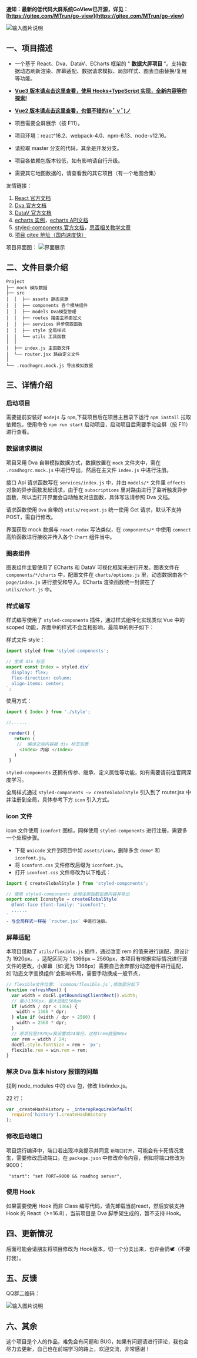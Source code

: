 **通知：最新的低代码大屏系统GoView已开源，详见：[https://gitee.com/MTrun/go-view](https://gitee.com/MTrun/go-view)**

![输入图片说明](https://gitee.com/MTrun/go-view/raw/master/public/logo-t-y.png)

## 一、项目描述

- 一个基于 React、Dva、DataV、ECharts 框架的 " **数据大屏项目** "。支持数据动态刷新渲染、屏幕适配、数据请求模拟、局部样式、图表自由替换/复用等功能。

- [**Vue3 版本请点击这里查看，使用 Hooks+TypeScript 实现，全新内容等你探索!**](https://gitee.com/MTrun/vue-big-screen-plugin)
- [**Vue2 版本请点击这里查看，也很不错的(o ﾟ v ﾟ)ノ**](https://gitee.com/MTrun/big-screen-vue-datav)
- 项目需要全屏展示（按 F11）。
- 项目环境：react^16.2、webpack-4.0、npm-6.13、node-v12.16。
- 请拉取 master 分支的代码，其余是开发分支。
- 项目各依赖包版本较低，如有影响请自行升级。
- 需要其它地图数据的，请查看我的其它项目（有一个地图合集）

友情链接：

1.  [React 官方文档](https://react.docschina.org/docs/introducing-jsx.html)
2.  [Dva 官方文档](https://dvajs.com/guide/)
3.  [DataV 官方文档](http://datav-react.jiaminghi.com/guide/)
4.  [echarts 实例](https://echarts.apache.org/examples/zh/index.html)，[echarts API文档](https://echarts.apache.org/zh/api.html#echarts)
5.  [styled-components 官方文档](https://styled-components.com/)，[思否相关教学文章](https://segmentfault.com/a/1190000014682665)
6.  [项目 gitee 地址（国内速度快）](https://gitee.com/MTrun/react-big-screen)

项目界面图：
![界面展示](https://images.gitee.com/uploads/images/2020/0927/205317_db15e619_4964818.gif '界面展示.gif')

## 二、文件目录介绍

```shell
Project
├── mock 模拟数据
├── src
│  │  ├── assets 静态资源
│  │  ├── components 各个模块组件
│  │  ├── models Dva模型管理
│  │  ├── routes 路由主界面定义
│  │  ├── services 异步获取函数
│  │  ├── style 全局样式
│  │  └── utils 工具函数
│  │
│  ├── index.js 主函数文件
│  └── router.jsx 路由定义文件
│
└── .roadhogrc.mock.js 导出模拟数据
```

## 三、详情介绍

### 启动项目

需要提前安装好 `nodejs` 与 `npm`,下载项目后在项目主目录下运行 `npm install` 拉取依赖包，使用命令 `npm run start` 启动项目，启动项目后需要手动全屏（按 F11）进行查看。

### 数据请求模拟

项目采用 Dva 自带模拟数据方式，数据放置在 `mock` 文件夹中，需在 `.roadhogrc.mock.js` 中进行导出，然后在主文件 `index.js` 中进行注册。

接口 Api 请求函数写在 `services/index.js` 中，并由 `models/*` 文件里 `effects` 对象的异步函数发起请求，由于在 `subscriptions` 里对路由进行了监听触发异步函数，所以当打开界面会自动触发对应函数，具体写法请参照 Dva 文档。

请求函数使用 `Dva` 自带的 `utils/request.js` 统一使用 Get 请求，默认不支持 POST，需自行修改。

界面获取 mock 数据与 `react-redux` 写法类似，在 `components/*` 中使用 `connect` 高阶函数进行接收并传入各个 `Chart` 组件当中。

### 图表组件

图表组件主要使用了 ECharts 和 DataV 可视化框架来进行开发。图表文件在 `components/*/charts` 中，配置文件在 `charts/options.js` 里，动态数据由各个 `page/index.js` 进行接受和导入。ECharts 渲染函数统一封装在了 `utils/chart.js` 中。

### 样式编写

样式编写使用了 `styled-components` 插件，通过样式组件化实现类似 Vue 中的 scoped 功能，界面中的样式不会互相影响，最简单的例子如下：

样式文件 style：

```js
import styled from 'styled-components';

// 生成 div 标签
export const Index = styled.div`
  display: flex;
  flex-direction: column;
  align-items: center;
`;
```

使用方式：

```js
import { Index } from './style';

//......

 render() {
   return (
    //  编译之后内容被 div 标签包裹
     <Index> 内容 </Index>
   )
 }
```
`styled-components` 还拥有传参、继承、定义属性等功能，如有需要请前往官网深度学习。

全局样式通过 `styled-components —> createGlobalStyle` 引入到了 router.jsx 中并注册到全局，具体参考下方 `icon` 引入方式。

### icon 文件

icon 文件使用 `iconfont` 图标，同样使用 `styled-components` 进行注册，需要多一个处理步骤。

- 下载 `unicode` 文件到项目中如 `assets/icon`，删除多余 `demo*` 和 `iconfont.js`。
- 将 `iconfont.css` 文件修改后缀为 `iconfont.js`。
- 打开 `iconfont.css` 文件修改为以下格式：

```js
import { createGlobalStyle } from 'styled-components';

// 使用 styled-components 全局注册函数包裹内容并导出
export const Iconstyle = createGlobalStyle`
  @font-face {font-family: "iconfont";
  ......
`
- 与全局样式一样在 `router.jsx` 中进行注册。
```

### 屏幕适配

本项目借助了 `utils/flexible.js` 插件，通过改变 rem 的值来进行适配，原设计为 1920px。 ，适配区间为：1366px ~ 2560px，本项目有根据实际情况进行源文件的更改，小屏幕（如:宽为 1366px）需要自己舍弃部分动态组件进行适配，如'动态文字变换组件'会影响布局，需要手动换成一般节点，

```js
// flexible文件位置: `common/flexible.js`,修改部分如下
function refreshRem() {
  var width = docEl.getBoundingClientRect().width;
  // 最小1366px，最大适配2560px
  if (width / dpr < 1366) {
    width = 1366 * dpr;
  } else if (width / dpr > 2560) {
    width = 2560 * dpr;
  }
  // 原项目是1920px我设置成24等份，这样1rem就是80px
  var rem = width / 24;
  docEl.style.fontSize = rem + 'px';
  flexible.rem = win.rem = rem;
}
```

### 解决 Dva 版本 history 报错的问题

找到 node_modules 中的 dva 包，修改 lib/index.js。

22 行：

```js
var _createHashHistory = _interopRequireDefault(
  require('history').createHashHistory
);
```

### 修改启动端口

项目运行编译中，端口若出现冲突提示并同意 `新端口打开`，可能会有卡死情况发生，需要修改启动端口。在 `package.json` 中修改命令内容，例如将端口修改为9000：

```shell
 "start": "set PORT=9000 && roadhog server",
```

### 使用 Hook

如果需要使用 Hook 而非 Class 编写代码，请先卸载当前react，然后安装支持 Hook 的 React（>=16.8），当前项目是 Dva 脚手架生成的，暂不支持 Hook。

## 四、更新情况

后面可能会请朋友将项目修改为 Hook版本，切一个分支出来，也许会鸽🕊（不要打我）。

## 五、反馈

QQ群二维码：

![输入图片说明](public/image.png)

## 六、其余

这个项目是个人的作品，难免会有问题和 BUG，如果有问题请进行评论，我也会尽力去更新，自己也在前端学习的路上，欢迎交流，非常感谢！
